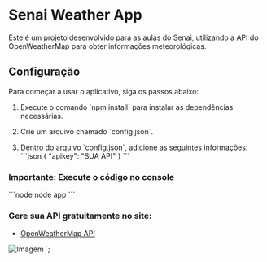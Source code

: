 # Senai Weather App

Este é um projeto desenvolvido para as aulas do Senai, utilizando a API do OpenWeatherMap para obter informações meteorológicas. 

## Configuração

Para começar a usar o aplicativo, siga os passos abaixo:

1. Execute o comando \`npm install\` para instalar as dependências necessárias.

2. Crie um arquivo chamado \`config.json\`.

3. Dentro do arquivo \`config.json\`, adicione as seguintes informações:
   \`\`\`json
   {
     "apikey": "SUA API"
   }
   \`\`\`

### Importante: Execute o código no console
\`\`\`node
node app 
\`\`\`

### Gere sua API gratuitamente no site: 
* [OpenWeatherMap API](https://openweathermap.org/api)

![Imagem](https://github.com/Viniciusulpicio/Api_openweathermap/assets/145928303/0fc92b1f-466a-46d1-938a-627d3ec81283)
`;
